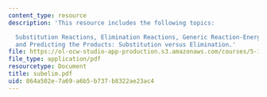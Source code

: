```yaml
---
content_type: resource
description: 'This resource includes the following topics:

  Substitution Reactions, Elimination Reactions, Generic Reaction-Energy Diagrams,
  and Predicting the Products: Substitution versus Elimination.'
file: https://ol-ocw-studio-app-production.s3.amazonaws.com/courses/5-12-organic-chemistry-i-spring-2005/864a502e7a69a6b5b737b8322ae23ac4_subelim.pdf
file_type: application/pdf
resourcetype: Document
title: subelim.pdf
uid: 864a502e-7a69-a6b5-b737-b8322ae23ac4
---
```

